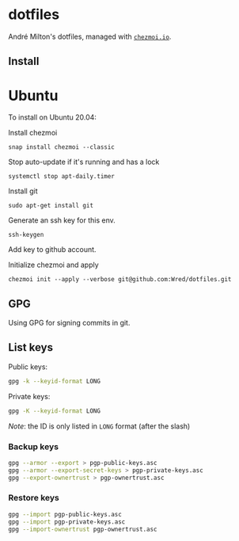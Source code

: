# dotfiles
André Milton's dotfiles, managed with [`chezmoi.io`](https://chezmoi.io/).

## Install

# Ubuntu
To install on Ubuntu 20.04:

Install chezmoi
```
snap install chezmoi --classic
```

Stop auto-update if it's running and has a lock
```
systemctl stop apt-daily.timer
```

Install git
```
sudo apt-get install git
```

Generate an ssh key for this env.
```
ssh-keygen
```

Add key to github account.

Initialize chezmoi and apply
```
chezmoi init --apply --verbose git@github.com:Wred/dotfiles.git
```


## GPG

Using GPG for signing commits in git.

## List keys

Public keys:
```sh
gpg -k --keyid-format LONG
```

Private keys:
```sh
gpg -K --keyid-format LONG
```

*Note*: the ID is only listed in `LONG` format (after the slash)

### Backup keys

```sh
gpg --armor --export > pgp-public-keys.asc
gpg --armor --export-secret-keys > pgp-private-keys.asc
gpg --export-ownertrust > pgp-ownertrust.asc
```

### Restore keys

```sh
gpg --import pgp-public-keys.asc
gpg --import pgp-private-keys.asc
gpg --import-ownertrust pgp-ownertrust.asc
```